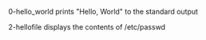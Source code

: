 0-hello_world prints "Hello, World" to the standard output

2-hellofile displays the contents of /etc/passwd
